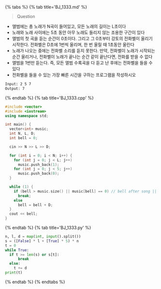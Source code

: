 {% tabs %}
{% tab title='BJ_1333.md' %}

> Question

* 앨범에는 총 노래가 N곡이 들어있고, 모든 노래의 길이는 L초이다
* 노래와 노래 사이에는 5초 동안 아무 노래도 들리지 않는 조용한 구간이 있다
* 앨범의 첫 곡을 듣는 순간이 0초이다. 그리고 그 0초부터 강토의 전화벨이 울리기 시작한다. 전화벨은 D초에 1번씩 울리며, 한 번 울릴 때 1초동안 울린다
* 노래가 나오는 중에는 전화벨 소리를 듣지 못한다. 만약, 전화벨이 노래가 시작되는 순간 울리거나, 전화벨이 노래가 끝나는 순간 같이 끝난다면, 전화를 받을 수 없다
* 앨범을 1번만 듣는다. 즉, 모든 앨범 수록곡을 다 듣고 난 후에는 전화벨을 들을 수 있다
* 전화벨을 들을 수 있는 가장 빠른 시간을 구하는 프로그램을 작성하시오

```txt
Input: 2 5 7
Output: 7
```

{% endtab %}
{% tab title='BJ_1333.cpp' %}

```cpp
#include <vector>
#include <iostream>
using namespace std;

int main() {
  vector<int> music;
  int N, L, D;
  int bell = 0;

  cin >> N >> L >> D;

  for (int i = 0; i < N; i++) {
    for (int j = 0; j < L; j++)
      music.push_back(1);
    for (int j = 0; j < 5; j++)
      music.push_back(0);
  }

  while (1) {
    if (bell > music.size() || music[bell] == 0) // bell after song || bell between song
      break;
    else
      bell = bell + D;
  }
  cout << bell;
}
```

{% endtab %}
{% tab title='BJ_1333.py' %}

```py
n, l, d = map(int, input().split())
s = ([False] * l + [True] * 5) * n
t = 0
while True:
  if t >= len(s) or s[t]:
      break
  else:
    t += d
print(t)
```

{% endtab %}
{% endtabs %}
